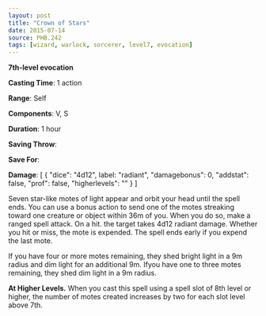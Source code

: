 ```yaml
---
layout: post
title: "Crown of Stars"
date: 2015-07-14
source: PHB.242
tags: [wizard, warlock, sorcerer, level7, evocation]
---
```


**7th-level evocation**

**Casting Time**: 1 action

**Range**: Self

**Components**: V, S

**Duration**: 1 hour

**Saving Throw**:

**Save For**:

**Damage**: [ { "dice": "4d12", label: "radiant", "damagebonus": 0, "addstat": false, "prof": false, "higherlevels": "" } ]

Seven star-like motes of light appear and orbit your head until the spell ends. You can use a bonus action to send one of the motes streaking toward one creature or object within 36m of you. When you do so, make a ranged spell attack. On a hit. the target takes 4d12 radiant damage. Whether you hit or miss, the mote is expended. The spell ends early if you expend the last mote.

If you have four or more motes remaining, they shed bright light in a 9m radius and dim light for an additional 9m. Ifyou have one to three motes remaining, they shed dim light in a 9m radius.

**At Higher Levels.** When you cast this spell using a spell slot of 8th level or higher, the number of motes created increases by two for each slot level above 7th.